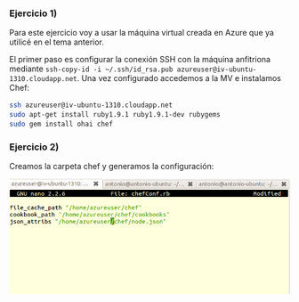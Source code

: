 ### Ejercicio 1)

Para este ejercicio voy a usar la máquina virtual creada en Azure que ya utilicé en el tema anterior.

El primer paso es configurar la conexión SSH con la máquina anfitriona mediante `ssh-copy-id -i ~/.ssh/id_rsa.pub azureuser@iv-ubuntu-1310.cloudapp.net`. Una vez configurado accedemos a la MV e instalamos Chef:

```sh
ssh azureuser@iv-ubuntu-1310.cloudapp.net
sudo apt-get install ruby1.9.1 ruby1.9.1-dev rubygems
sudo gem install ohai chef
```

### Ejercicio 2)

Creamos la carpeta chef y generamos la configuración:

![captura](capturas/tema6/ej2-1.png)

